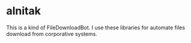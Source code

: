 # alnitak
This is a kind of FileDownloadBot. I use these libraries for automate files download from corporative systems.
